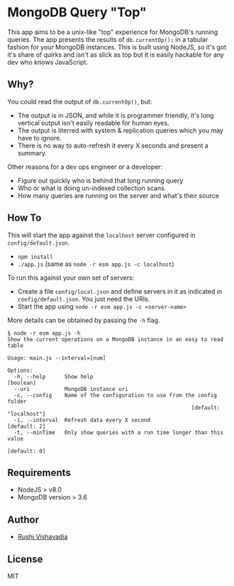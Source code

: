 # MongoDB Query "Top"

This app aims to be a unix-like "top" experience for MongoDB's running queries. The app presents the results of `db.currentOp();` in a tabular fashion for your MongoDB instances. This is built using NodeJS, so it's got it's share of quirks and isn't as slick as top but it is easily hackable for any dev who knows JavaScript.

## Why?

You could read the output of `db.currentOp()`, but:
* The output is in JSON, and while it is programmer friendly, it's long vertical output isn't easily readable for human eyes.
* The output is literred with system & replication queries which you may have to ignore.
* There is no way to auto-refresh it every X seconds and present a summary.

Other reasons for a dev ops engineer or a developer:
* Figure out quickly who is behind that long running query
* Who or what is doing un-indexed collection scans.
* How many queries are running on the server and what's their source

## How To

This will start the app against the `localhost` server configured in `config/default.json`.
* `npm install`
* `./app.js` (same as `node -r esm app.js -c localhost`)

To run this against your own set of servers:
* Create a file `config/local.json` and define servers in it as indicated in `config/default.json`. You just need the URIs.
* Start the app using `node -r esm app.js -c <server-name>`

More details can be obtained by passing the `-h` flag.
```
§ node -r esm app.js -h
Show the current operations on a MongoDB instance in an easy to read table

Usage: main.js --interval=[num]

Options:
  -h, --help      Show help                                            [boolean]
  --uri           MongoDB instance uri
  -c, --config    Name of the configuration to use from the config folder
                                                          [default: "localhost"]
  -i, --interval  Refresh data every X second                       [default: 2]
  -t, --minTime   Only show queries with a run time longer than this value
                                                                    [default: 0]
```

## Requirements

* NodeJS > v8.0
* MongoDB version > 3.6

## Author

* [Rushi Vishavadia](https://github.com/rushi)

## License

MIT
